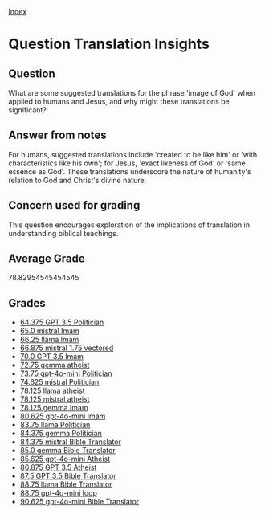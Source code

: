 
[Index](../../index.md)
# Question Translation Insights
## Question
What are some suggested translations for the phrase 'image of God' when applied to humans and Jesus, and why might these translations be significant?

## Answer from notes
For humans, suggested translations include 'created to be like him' or 'with characteristics like his own'; for Jesus, 'exact likeness of God' or 'same essence as God'. These translations underscore the nature of humanity's relation to God and Christ's divine nature.

## Concern used for grading
This question encourages exploration of the implications of translation in understanding biblical teachings.

## Average Grade
78.82954545454545

## Grades
 * [64.375 GPT 3.5 Politician](../answers/GPT_3.5_Politician/Translation_Insights.md)
 * [65.0 mistral Imam](../answers/mistral_Imam/Translation_Insights.md)
 * [66.25 llama Imam](../answers/llama_Imam/Translation_Insights.md)
 * [66.875 mistral 1.75 vectored](../answers/mistral_1.75_vectored/Translation_Insights.md)
 * [70.0 GPT 3.5 Imam](../answers/GPT_3.5_Imam/Translation_Insights.md)
 * [72.75 gemma atheist](../answers/gemma_atheist/Translation_Insights.md)
 * [73.75 gpt-4o-mini Politician](../answers/gpt-4o-mini_Politician/Translation_Insights.md)
 * [74.625 mistral Politician](../answers/mistral_Politician/Translation_Insights.md)
 * [78.125 llama atheist](../answers/llama_atheist/Translation_Insights.md)
 * [78.125 mistral atheist](../answers/mistral_atheist/Translation_Insights.md)
 * [78.125 gemma Imam](../answers/gemma_Imam/Translation_Insights.md)
 * [80.625 gpt-4o-mini Imam](../answers/gpt-4o-mini_Imam/Translation_Insights.md)
 * [83.75 llama Politician](../answers/llama_Politician/Translation_Insights.md)
 * [84.375 gemma Politician](../answers/gemma_Politician/Translation_Insights.md)
 * [84.375 mistral Bible Translator](../answers/mistral_Bible_Translator/Translation_Insights.md)
 * [85.0 gemma Bible Translator](../answers/gemma_Bible_Translator/Translation_Insights.md)
 * [85.625 gpt-4o-mini Atheist](../answers/gpt-4o-mini_Atheist/Translation_Insights.md)
 * [86.875 GPT 3.5 Atheist](../answers/GPT_3.5_Atheist/Translation_Insights.md)
 * [87.5 GPT 3.5 Bible Translator](../answers/GPT_3.5_Bible_Translator/Translation_Insights.md)
 * [88.75 llama Bible Translator](../answers/llama_Bible_Translator/Translation_Insights.md)
 * [88.75 gpt-4o-mini loop](../answers/gpt-4o-mini_loop/Translation_Insights.md)
 * [90.625 gpt-4o-mini Bible Translator](../answers/gpt-4o-mini_Bible_Translator/Translation_Insights.md)
